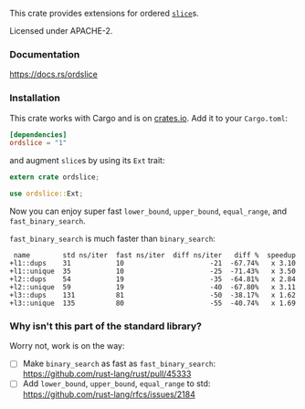 This crate provides extensions for ordered [`slice`](https://doc.rust-lang.org/stable/std/primitive.slice.html)s.

Licensed under APACHE-2.

### Documentation

https://docs.rs/ordslice

### Installation

This crate works with Cargo and is on
[crates.io](https://crates.io/crates/ordslice). Add it to your `Cargo.toml`:

```toml
[dependencies]
ordslice = "1"
```

and augment `slice`s by using its `Ext` trait:

```rust
extern crate ordslice;

use ordslice::Ext;
```

Now you can enjoy super fast `lower_bound`, `upper_bound`, `equal_range`, and
`fast_binary_search`.

`fast_binary_search` is much faster than `binary_search`:

```diff,ignore
 name        std ns/iter  fast ns/iter  diff ns/iter   diff %  speedup
+l1::dups    31           10                     -21  -67.74%   x 3.10
+l1::unique  35           10                     -25  -71.43%   x 3.50
+l2::dups    54           19                     -35  -64.81%   x 2.84
+l2::unique  59           19                     -40  -67.80%   x 3.11
+l3::dups    131          81                     -50  -38.17%   x 1.62
+l3::unique  135          80                     -55  -40.74%   x 1.69
```

### Why isn't this part of the standard library?

Worry not, work is on the way:

- [ ] Make `binary_search` as fast as `fast_binary_search`:  https://github.com/rust-lang/rust/pull/45333
- [ ] Add `lower_bound`, `upper_bound`, `equal_range` to std: https://github.com/rust-lang/rfcs/issues/2184
